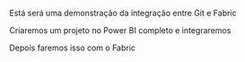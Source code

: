 Está será uma demonstração da integração entre Git e Fabric

Criaremos um projeto no Power BI completo e integraremos

Depois faremos isso com o Fabric
